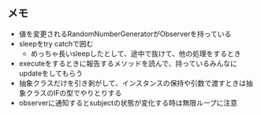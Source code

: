 ## メモ
- 値を変更されるRandomNumberGeneratorがObserverを持っている
- sleepをtry catchで囲む
  - めっちゃ長いsleepしたとして、途中で抜けて、他の処理をするとき
- executeをするときに報告するメソッドを読んで、持っているみんなにupdateをしてもらう
- 抽象クラスだけを引き剥がして、インスタンスの保持や引数で渡すときは抽象クラスのIFの型でやりとりする
- observerに通知するとsubjectの状態が変化する時は無限ループに注意